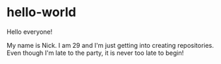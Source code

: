 # hello-world

Hello everyone!

My name is Nick.  I am 29 and I'm just getting into creating repositories.  Even though I'm late to the party, it is never too late to begin!
